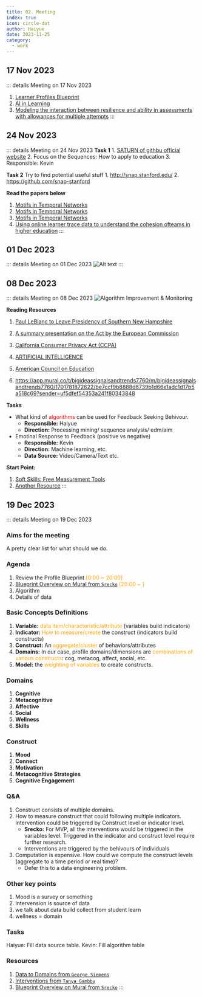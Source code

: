 ```yaml
---
title: 02. Meeting
index: true
icon: circle-dot
author: Haiyue
date: 2023-11-25
category:
  - work
---
```

## 17 Nov 2023
::: details Meeting on 17 Nov 2023
1. [Learner Profiles Blueprint](https://docs.google.com/document/d/1BKK6A0hcB1bZBqqjCLAMJGBt-uVM_doGtygqOFEiJpo/edit#bookmark=id.q2ct4ahs6o4v)
2. [AI in Learning](https://docs.google.com/document/d/1iQtePmaPlxWyzu74FufZM-hzccINoV-Ul8qGHoB5TsM/edit#heading=h.s0u5yyd4yuo7)
3. [Modeling the interaction between resilience and ability in assessments with allowances for multiple attempts](https://www.sciencedirect.com/science/article/abs/pii/S0747563221001709?via%3Dihub)
:::

## 24 Nov 2023
::: details Meeting on 24 Nov 2023
**Task 1**
    1. [SATURN of githbu official website](https://github.com/snap-stanford/SATURN)
    2. Focus on the Sequences: How to apply to education
    3. Responsible: Kevin

**Task 2**
    Try to find potential useful stuff
    1. http://snap.stanford.edu/
    2. https://github.com/snap-stanford

**Read the papers below**
1. [Motifs in Temporal Networks](https://arxiv.org/abs/1612.09259)
2. [Motifs in Temporal Networks](https://arbenson.github.io/posters/temporal-motifs-wsdm-2017-poster.pdf)
3. [Motifs in Temporal Networks](https://cs.stanford.edu/people/jure/pubs/motifs-wsdm17.pdf)
4. [Using online learner trace data to understand the cohesion ofteams in higher education](https://onlinelibrary.wiley.com/doi/epdf/10.1111/jcal.12829)
:::

## 01 Dec 2023
::: details Meeting on 01 Dec 2023
![Alt text](/data/work/hs/data_process.png)
:::

## 08 Dec 2023
::: details Meeting on 08 Dec 2023
![Algorithm Improvement & Monitoring](/data/work/hs/AIM.png)

**Reading Resources**
01. [Paul LeBlanc to Leave Presidency of Southern New Hampshire](https://www.insidehighered.com/news/governance/executive-leadership/2023/12/06/paul-leblanc-leave-presidency-southern-new)

02. [A summary presentation on the Act by the European Commission](https://artificialintelligenceact.eu/the-act/)
03. [California Consumer Privacy Act (CCPA)](https://oag.ca.gov/privacy/ccpa)
04. [ARTIFICIAL INTELLIGENCE](https://www.nist.gov/artificial-intelligence)
05. [American Council on Education](https://www.acenet.edu/Pages/default.aspx)
06. https://app.mural.co/t/bigideassignalsandtrends7760/m/bigideassignalsandtrends7760/1701781872622/be7ccf9b8888d6739b1d66e1adc1d17b5a518c69?sender=uf5dfef54353a241f80343848

**Tasks**
* What kind of <span style="color:red">algorithms</span> can be used for Feedback Seeking Behivour.
    * **Responsible:** Haiyue
    * **Direction:** Processing mining/ sequence analysis/ edm/aim
* Emotinal Response to Feedback (positive vs negative)
    * **Responsible:** Kevin
    * **Direction:** Machine learning, etc. 
    * **Data Source:** Video/Camera/Text etc.

**Start Point:**
1. [Soft Skills: Free Measurement Tools](https://docs.google.com/document/d/1ydSWkj23Y7Civ3CKMUlsbMQJyKW8brjkzqX8_nJmV44/edit)
2. [Another Resource](https://docs.google.com/presentation/d/1mm0cMiK-rmyd3Ado04aeROAQpxpMXVwJ73ydTvbdKxo/edit#slide=id.p)
:::



## 19 Dec 2023
::: details Meeting on 19 Dec 2023
### Aims for the meeting
A pretty clear list for what should we do.

### Agenda
1. Review the Profile Blueprint <span style="color:orange">[0:00 ~ 20:00]</span>
2. [Blueprint Overview on Mural from `Srecko`](https://app.mural.co/t/bigideassignalsandtrends7760/m/bigideassignalsandtrends7760/1701781872622/be7ccf9b8888d6739b1d66e1adc1d17b5a518c69?sender=u724631008138a5a67fce1859) <span style="color:orange">[20:00 ~ ]</span>
3. Algorithm
4. Details of data

### Basic Concepts Definitions
1. **Variable:** <span style="color:orange">data item/characteristic/attribute</span> (variables build indicators)
2. **Indicator:** <span style="color:orange">How to measure/create</span> the construct (indicators build constructs)
3. **Construct:** An <span style="color:orange">aggregate/cluster</span> of behaviors/attributes
4. **Domains:** In our case, profile domains/dimensions are <span style="color:orange">combinations of various constructs</span>: cog, metacog, affect, social, etc.
5. **Model:** the <span style="color:orange">weighting of variables</span> to create constructs.

### Domains
1. **Cognitive**
2. **Metacognitive**
3. **Affective**
4. **Social**
5. **Wellness**
6. **Skills**

### Construct
1. **Mood**
2. **Connect**
3. **Motivation**
4. **Metacognitive Strategies**
5. **Cognitive Engagement**

### Q&A 
1. Construct consists of multiple domains.
2. How to measure construct that could following multiple indicators. Intervention could be triggered by Construct level or indicator level.
    * **Srecko:** For MVP, all the interventions would be triggered in the variables level. Triggered in the indicator and construct level require further research.
    * Interventions are triggered by the behivours of individuals
4. Computation is expensive. How could we compute the construct levels (aggregate to a time period or real time)?
    * Defer this to a data engineering problem.
### Other key points
1. Mood is a survey or something 
2. Intervension is source of data
3. we talk about data build collect from student learn
4. wellness = domain

### Tasks
Haiyue: Fill data source table. 
Kevin: Fill algorithm table

### Resources
01. [Data to Domains from `George Siemens`](https://docs.google.com/document/d/16ikXduPE-hw8xQbjxQoW1YduMMdihqFaRSZwxOD8TB4/edit)
01. [Interventions from `Tanya Gambby`](https://lucid.app/lucidchart/0111b0ec-ad1d-4bd8-8f83-68efc96b6b46/edit?invitationId=inv_95ade764-2b83-4960-88b2-1163e471ea1d&page=ZSETDowXH7IZ#)
01. [Blueprint Overview on Mural from `Srecko`](https://app.mural.co/t/bigideassignalsandtrends7760/m/bigideassignalsandtrends7760/1701781872622/be7ccf9b8888d6739b1d66e1adc1d17b5a518c69?sender=u724631008138a5a67fce1859)
:::

